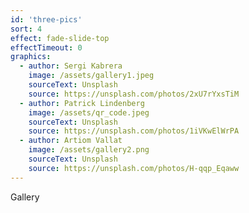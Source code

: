 ```yaml
---
id: 'three-pics'
sort: 4
effect: fade-slide-top
effectTimeout: 0
graphics:
  - author: Sergi Kabrera 
    image: /assets/gallery1.jpeg
    sourceText: Unsplash
    source: https://unsplash.com/photos/2xU7rYxsTiM
  - author: Patrick Lindenberg
    image: /assets/qr_code.jpeg
    sourceText: Unsplash
    source: https://unsplash.com/photos/1iVKwElWrPA
  - author: Artiom Vallat
    image: /assets/gallery2.png
    sourceText: Unsplash
    source: https://unsplash.com/photos/H-qqp_Eqaww
---
```


Gallery
